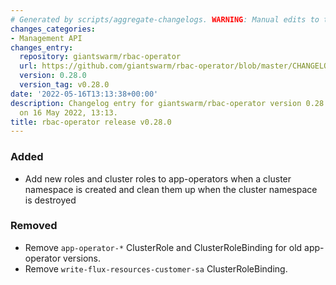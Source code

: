 ```yaml
---
# Generated by scripts/aggregate-changelogs. WARNING: Manual edits to this files will be overwritten.
changes_categories:
- Management API
changes_entry:
  repository: giantswarm/rbac-operator
  url: https://github.com/giantswarm/rbac-operator/blob/master/CHANGELOG.md#0280---2022-05-16
  version: 0.28.0
  version_tag: v0.28.0
date: '2022-05-16T13:13:38+00:00'
description: Changelog entry for giantswarm/rbac-operator version 0.28.0, published
  on 16 May 2022, 13:13.
title: rbac-operator release v0.28.0
---
```


### Added
- Add new roles and cluster roles to app-operators when a cluster namespace is created and clean them up when the cluster namespace is destroyed
### Removed
- Remove `app-operator-*` ClusterRole and ClusterRoleBinding for old app-operator versions.
- Remove `write-flux-resources-customer-sa` ClusterRoleBinding.
